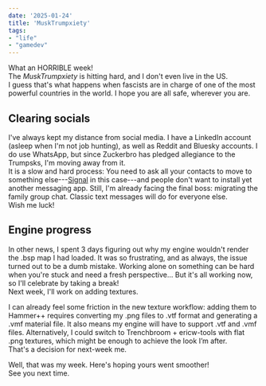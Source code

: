 ```yaml
---
date: '2025-01-24'
title: 'MuskTrumpxiety'
tags:
- "life"
- "gamedev"
---
```


What an HORRIBLE week!  
The *MuskTrumpxiety* is hitting hard, and I don't even live in the US.  
I guess that's what happens when fascists are in charge of one of the most powerful countries in the world.
I hope you are all safe, wherever you are.

## Clearing socials
I've always kept my distance from social media. I have a LinkedIn account (asleep when I'm not job hunting), as well as Reddit and Bluesky accounts.
I do use WhatsApp, but since Zuckerbro has pledged allegiance to the Trumpsks, I'm moving away from it.  
It is a slow and hard process: You need to ask all your contacts to move to something else---[Signal](https://signal.org) in this case---and people don't want to install yet another messaging app.
Still, I'm already facing the final boss: migrating the family group chat. Classic text messages will do for everyone else.  
Wish me luck!

## Engine progress
In other news, I spent 3 days figuring out why my engine wouldn't render the .bsp map I had loaded. It was so frustrating, and as always, the issue turned out to be a dumb mistake. Working alone on something can be hard when you're stuck and need a fresh perspective... But it's all working now, so I'll celebrate by taking a break!  
Next week, I'll work on adding textures.

I can already feel some friction in the new texture workflow: adding them to Hammer++ requires converting my .png files to .vtf format and generating a .vmf material file.
It also means my engine will have to support .vtf and .vmf files. Alternatively, I could switch to Trenchbroom + ericw-tools with flat .png textures, which might be enough to achieve the look I’m after.  
That's a decision for next-week me.

Well, that was my week. Here's hoping yours went smoother!  
See you next time.